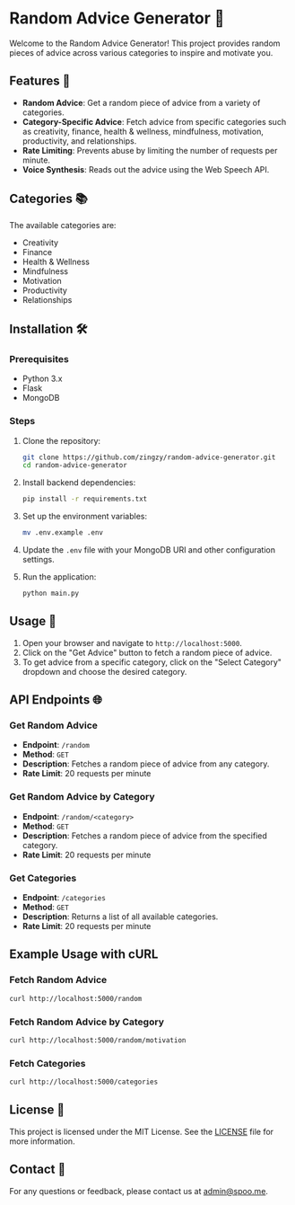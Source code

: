 # Random Advice Generator 🎲

Welcome to the Random Advice Generator! This project provides random pieces of advice across various categories to inspire and motivate you.

## Features 🌟

- **Random Advice**: Get a random piece of advice from a variety of categories.
- **Category-Specific Advice**: Fetch advice from specific categories such as creativity, finance, health & wellness, mindfulness, motivation, productivity, and relationships.
- **Rate Limiting**: Prevents abuse by limiting the number of requests per minute.
- **Voice Synthesis**: Reads out the advice using the Web Speech API.

## Categories 📚

The available categories are:
- Creativity
- Finance
- Health & Wellness
- Mindfulness
- Motivation
- Productivity
- Relationships

## Installation 🛠️

### Prerequisites

- Python 3.x
- Flask
- MongoDB

### Steps

1. Clone the repository:
    ```bash
    git clone https://github.com/zingzy/random-advice-generator.git
    cd random-advice-generator
    ```

2. Install backend dependencies:
    ```bash
    pip install -r requirements.txt
    ```

3. Set up the environment variables:
    ```bash
    mv .env.example .env
    ```

4. Update the `.env` file with your MongoDB URI and other configuration settings.

5. Run the application:
    ```bash
    python main.py
    ```

## Usage 🚀

1. Open your browser and navigate to `http://localhost:5000`.
2. Click on the "Get Advice" button to fetch a random piece of advice.
3. To get advice from a specific category, click on the "Select Category" dropdown and choose the desired category.

## API Endpoints 🌐

### Get Random Advice

- **Endpoint**: `/random`
- **Method**: `GET`
- **Description**: Fetches a random piece of advice from any category.
- **Rate Limit**: 20 requests per minute

### Get Random Advice by Category

- **Endpoint**: `/random/<category>`
- **Method**: `GET`
- **Description**: Fetches a random piece of advice from the specified category.
- **Rate Limit**: 20 requests per minute

### Get Categories

- **Endpoint**: `/categories`
- **Method**: `GET`
- **Description**: Returns a list of all available categories.
- **Rate Limit**: 20 requests per minute

## Example Usage with cURL

### Fetch Random Advice

```sh
curl http://localhost:5000/random
```

### Fetch Random Advice by Category

```sh
curl http://localhost:5000/random/motivation
```

### Fetch Categories

```sh
curl http://localhost:5000/categories
```

## License 📝

This project is licensed under the MIT License. See the [LICENSE](LICENSE) file for more information.

## Contact 📧

For any questions or feedback, please contact us at [admin@spoo.me](mailto:admin@spoo.me).
